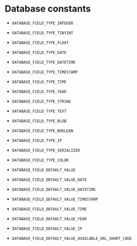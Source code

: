 # Database constants

* `DATABASE_FIELD_TYPE_INTEGER`
* `DATABASE_FIELD_TYPE_TINYINT`
* `DATABASE_FIELD_TYPE_FLOAT`
* `DATABASE_FIELD_TYPE_DATE`
* `DATABASE_FIELD_TYPE_DATETIME`
* `DATABASE_FIELD_TYPE_TIMESTAMP`
* `DATABASE_FIELD_TYPE_TIME`
* `DATABASE_FIELD_TYPE_YEAR`
* `DATABASE_FIELD_TYPE_STRING`
* `DATABASE_FIELD_TYPE_TEXT`
* `DATABASE_FIELD_TYPE_BLOB`
* `DATABASE_FIELD_TYPE_BOOLEAN`
* `DATABASE_FIELD_TYPE_IP`
* `DATABASE_FIELD_TYPE_SERIALIZED`
* `DATABASE_FIELD_TYPE_COLOR`



* `DATABASE_FIELD_DEFAULT_VALUE`
* `DATABASE_FIELD_DEFAULT_VALUE_DATE`
* `DATABASE_FIELD_DEFAULT_VALUE_DATETIME`
* `DATABASE_FIELD_DEFAULT_VALUE_TIMESTAMP`
* `DATABASE_FIELD_DEFAULT_VALUE_TIME`
* `DATABASE_FIELD_DEFAULT_VALUE_YEAR`
* `DATABASE_FIELD_DEFAULT_VALUE_IP`
* `DATABASE_FIELD_DEFAULT_VALUE_AVAILABLE_URL_SHORT_CODE`



